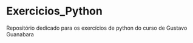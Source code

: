 # Exercicios_Python
 Repositório dedicado para os exercícios de python do curso de Gustavo Guanabara
